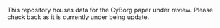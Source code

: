 This repository houses data for the CyBorg paper under review. Please check back as it is
currently under being update.
